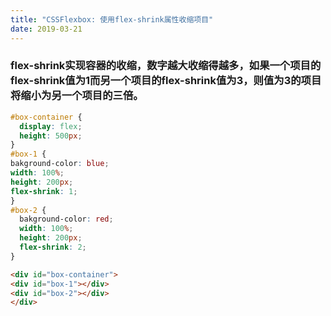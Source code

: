 ```yaml
---
title: "CSSFlexbox: 使用flex-shrink属性收缩项目"
date: 2019-03-21
---
```

### flex-shrink实现容器的收缩，数字越大收缩得越多，如果一个项目的flex-shrink值为1而另一个项目的flex-shrink值为3，则值为3的项目将缩小为另一个项目的三倍。
```css
#box-container {
  display: flex;
  height: 500px;
}
#box-1 {
bakground-color: blue;
width: 100%;
height: 200px;
flex-shrink: 1;
}
#box-2 {
  bakground-color: red;
  width: 100%;
  height: 200px;
  flex-shrink: 2;
}
```

```html
<div id="box-container">
<div id="box-1"></div>
<div id="box-2"></div>
</div>
```

